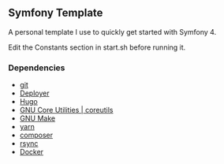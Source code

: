 ## Symfony Template

A personal template I use to quickly get started with Symfony 4.

Edit the Constants section in start.sh before running it.

### Dependencies

- [git](https://git-scm.com/)
- [Deployer](https://deployer.org/)
- [Hugo](https://gohugo.io/)
- [GNU Core Utilities | coreutils](https://www.gnu.org/software/coreutils/coreutils.html)
- [GNU Make](https://www.gnu.org/software/make/)
- [yarn](https://yarnpkg.com/en/)
- [composer](https://getcomposer.org/)
- [rsync](https://rsync.samba.org/)
- [Docker](https://www.docker.com/)
